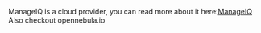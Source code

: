 ManageIQ is a cloud provider, you can read more about it here:[ManageIQ](https://www.manageiq.org/docs/get-started)
Also checkout opennebula.io
